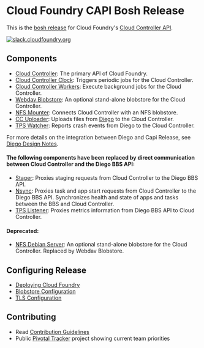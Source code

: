 # Cloud Foundry CAPI Bosh Release

This is the [bosh release](http://bosh.io/docs/release.html) for Cloud Foundry's [Cloud Controller API](https://github.com/cloudfoundry/cloud_controller_ng). 

[![slack.cloudfoundry.org](https://slack.cloudfoundry.org/badge.svg)](https://cloudfoundry.slack.com/messages/capi/)

## Components

* [Cloud Controller](https://github.com/cloudfoundry/cloud_controller_ng): The primary API of Cloud Foundry.
* [Cloud Controller Clock](https://github.com/cloudfoundry/cloud_controller_ng): Triggers periodic jobs for the Cloud Controller.
* [Cloud Controller Workers](https://github.com/cloudfoundry/cloud_controller_ng): Execute background jobs for the Cloud Controller.
* [Webdav Blobstore](https://github.com/cloudfoundry/capi-release/tree/develop/jobs/blobstore): An optional stand-alone blobstore for the Cloud Controller. 
* [NFS Mounter](https://github.com/cloudfoundry/capi-release/tree/develop/jobs/nfs_mounter): Connects Cloud Controller with an NFS blobstore.
* [CC Uploader](https://github.com/cloudfoundry/cc-uploader): Uploads files from [Diego](https://github.com/cloudfoundry/diego-release) to the Cloud Controller.
* [TPS Watcher](https://github.com/cloudfoundry/tps): Reports crash events from Diego to the Cloud Controller.

For more details on the integration between Diego and Capi Release, see [Diego Design Notes](https://github.com/cloudfoundry/diego-design-notes).

#### The following components have been replaced by direct communication between Cloud Controller and the Diego BBS API:
* [Stager](https://github.com/cloudfoundry/stager): Proxies staging requests from Cloud Controller to the Diego BBS API.
* [Nsync](https://github.com/cloudfoundry/nsync): Proxies task and app start requests from Cloud Controller to the Diego BBS API. Synchronizes health and state of apps and tasks between the BBS and Cloud Controller.
* [TPS Listener](https://github.com/cloudfoundry/tps): Proxies metrics information from Diego BBS API to Cloud Controller.

#### Deprecated:

* [NFS Debian Server](https://github.com/cloudfoundry/capi-release/tree/develop/jobs/debian_nfs_server): An optional stand-alone blobstore for the Cloud Controller. Replaced by Webdav Blobstore.

## Configuring Release

* [Deploying Cloud Foundry](https://docs.cloudfoundry.org/deploying/index.html)
* [Blobstore Configuration](https://docs.cloudfoundry.org/deploying/common/cc-blobstore-config.html)
* [TLS Configuration](https://github.com/cloudfoundry/capi-release/blob/develop/docs/tls-configuration.md)

## Contributing

* Read [Contribution Guidelines](https://github.com/cloudfoundry/capi-release/blob/develop/CONTRIBUTING.md)
* Public [Pivotal Tracker](https://www.pivotaltracker.com/n/projects/966314) project showing current team priorities

